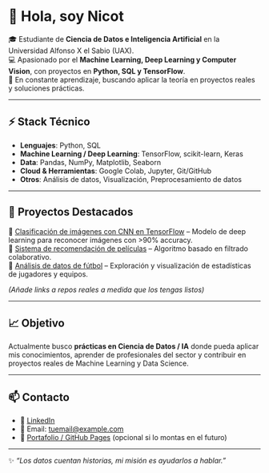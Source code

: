# 👋 Hola, soy Nicot  

🎓 Estudiante de **Ciencia de Datos e Inteligencia Artificial** en la Universidad Alfonso X el Sabio (UAX).  
💻 Apasionado por el **Machine Learning, Deep Learning y Computer Vision**, con proyectos en **Python, SQL y TensorFlow**.  
🚀 En constante aprendizaje, buscando aplicar la teoría en proyectos reales y soluciones prácticas.  

---

## ⚡ Stack Técnico  

- **Lenguajes**: Python, SQL  
- **Machine Learning / Deep Learning**: TensorFlow, scikit-learn, Keras  
- **Data**: Pandas, NumPy, Matplotlib, Seaborn  
- **Cloud & Herramientas**: Google Colab, Jupyter, Git/GitHub  
- **Otros**: Análisis de datos, Visualización, Preprocesamiento de datos  

---

## 📂 Proyectos Destacados  

🔹 [Clasificación de imágenes con CNN en TensorFlow](#) – Modelo de deep learning para reconocer imágenes con >90% accuracy.  
🔹 [Sistema de recomendación de películas](#) – Algoritmo basado en filtrado colaborativo.  
🔹 [Análisis de datos de fútbol](#) – Exploración y visualización de estadísticas de jugadores y equipos.  

*(Añade links a repos reales a medida que los tengas listos)*  

---

## 📈 Objetivo  

Actualmente busco **prácticas en Ciencia de Datos / IA** donde pueda aplicar mis conocimientos, aprender de profesionales del sector y contribuir en proyectos reales de Machine Learning y Data Science.  

---

## 📫 Contacto  

- 💼 [LinkedIn](https://www.linkedin.com/in/tu-linkedin)  
- 📧 Email: tuemail@example.com  
- 📂 [Portafolio / GitHub Pages](#) (opcional si lo montas en el futuro)  

---
✨ *“Los datos cuentan historias, mi misión es ayudarlos a hablar.”*
